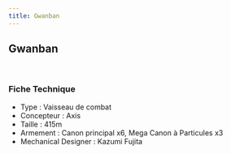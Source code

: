 ```yaml
---
title: Gwanban
---
```


Gwanban
-------


 





### Fiche Technique


- Type : Vaisseau de combat  
- Concepteur : Axis  
- Taille : 415m  
- Armement : Canon principal x6, Mega Canon à Particules x3  
- Mechanical Designer : Kazumi Fujita

